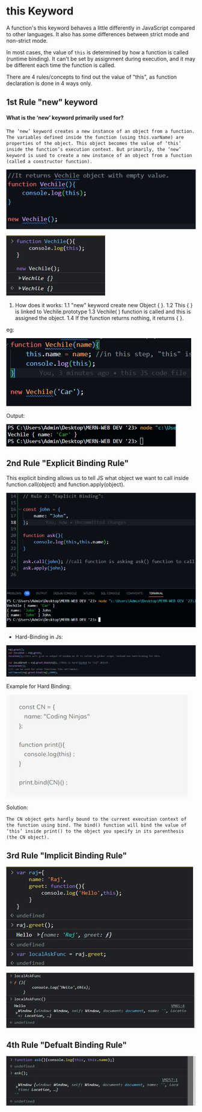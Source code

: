 # this Keyword

 A function's this keyword behaves a little differently in JavaScript compared to other languages. It also has some differences between strict mode and non-strict mode.

In most cases, the value of `this` is determined by how a function is called (runtime binding). It can't be set by assignment during execution, and it may be different each time the function is called.

There are 4 rules/concepts to find out the value of "this", as function declaration is done in 4 ways only.

## 1st Rule "new" keyword

#### What is the ‘new’ keyword primarily used for?

```
The ‘new’ keyword creates a new instance of an object from a function. The variables defined inside the function (using this.varName) are properties of the object. This object becomes the value of ‘this’ inside the function’s execution context. But primarily, the ‘new’ keyword is used to create a new instance of an object from a function (called a constructor function).
```

![1687592927638](image/this_concept/1687592927638.png)

![1687592961568](image/this_concept/1687592961568.png)

1. How does it works:
   1.1 "new" keyword create new Object { }.
   1.2 This { } is linked to Vechile.prototype
   1.3  Vechile( ) function is called and this is assigned the object.
   1.4 If the function returns nothing, it returns { }.

eg:

  ![1687594383449](image/this_concept/1687594383449.png)

Output:

 ![1687594416239](image/this_concept/1687594416239.png)

## 2nd Rule "Explicit Binding Rule"

This explicit binding allows us to tell JS what object we want to call inside function.call(object) and function.apply(object).

![1687612955392](image/this_concept/1687612955392.png)

* Hard-Binding in Js:

![1687613846894](image/this_concept/1687613846894.png "Hard Binding Code Example")

Example for Hard Binding:

![1687614096378](image/this_concept/1687614096378.png)

Solution:

```
The CN object gets hardly bound to the current execution context of the function using bind. The bind() function will bind the value of ‘this’ inside print() to the object you specify in its parenthesis (the CN object).
```

## 3rd Rule "Implicit Binding Rule"

![1687923677047](image/this_concept/1687923677047.png)

![1687923691715](image/this_concept/1687923691715.png)


## 4th Rule "Defualt Binding Rule"

![1687924078906](image/this_concept/1687924078906.png)
